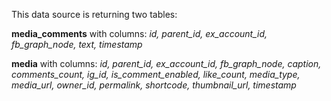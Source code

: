 This data source is returning two tables:

**media_comments** with columns: 
*id, parent_id, ex_account_id, fb_graph_node, text, timestamp*

**media** with columns: *id, parent_id, ex_account_id, fb_graph_node, caption, comments_count, ig_id, is_comment_enabled, like_count, media_type, media_url, owner_id, permalink, shortcode, thumbnail_url, timestamp*